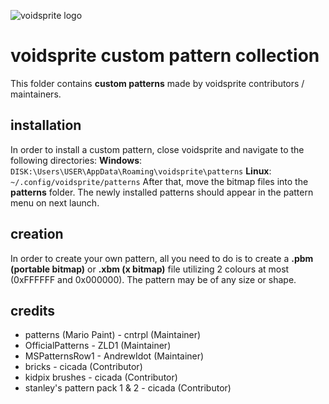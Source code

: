 ![voidsprite logo](freesprite/assets/mainlogo.png)

# voidsprite custom pattern collection

This folder contains **custom patterns** made by voidsprite contributors / maintainers. 

## installation

In order to install a custom pattern, close voidsprite and navigate to the following directories:
**Windows**:
```DISK:\Users\USER\AppData\Roaming\voidsprite\patterns```
**Linux**:
```~/.config/voidsprite/patterns```
After that, move the bitmap files into the **patterns** folder. The newly installed patterns should appear in the pattern menu on next launch.

## creation

In order to create your own pattern, all you need to do is to create a **.pbm (portable bitmap)** or **.xbm (x bitmap)** file utilizing 2 colours at most (0xFFFFFF and 0x000000).
The pattern may be of any size or shape.

## credits

* patterns (Mario Paint) - cntrpl (Maintainer)
* OfficialPatterns - ZLD1 (Maintainer)
* MSPatternsRow1 - AndrewIdot (Maintainer)
* bricks - cicada (Contributor)
* kidpix brushes - cicada (Contributor)
* stanley's pattern pack 1 & 2 - cicada (Contributor)